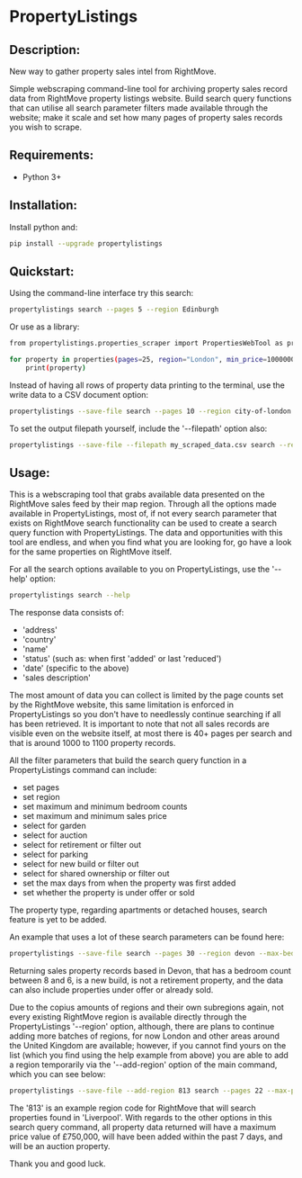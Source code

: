 # PropertyListings

## Description:

New way to gather property sales intel from RightMove.

Simple webscraping command-line tool for archiving property sales record data from RightMove property listings website. Build search query functions that can utilise all search parameter filters made available through the website; make it scale and set how many pages of property sales records you wish to scrape.

## Requirements:

- Python 3+

## Installation:

Install python and:

```sh
pip install --upgrade propertylistings
```

## Quickstart:

Using the command-line interface try this search:

```sh
propertylistings search --pages 5 --region Edinburgh
```

Or use as a library:

```sh
from propertylistings.properties_scraper import PropertiesWebTool as properties

for property in properties(pages=25, region="London", min_price=1000000, garden=True, parking=True):
    print(property)
```

Instead of having all rows of property data printing to the terminal, use the write data to a CSV document option:

```sh
propertylistings --save-file search --pages 10 --region city-of-london --max-price 600000 --min-beds 2 --max-beds 3
```

To set the output filepath yourself, include the '--filepath' option also:

```sh
propertylistings --save-file --filepath my_scraped_data.csv search --region Cardiff
```


## Usage:

This is a webscraping tool that grabs available data presented on the RightMove sales feed by their map region. Through all the options made available in PropertyListings, most of, if not every search parameter that exists on RightMove search functionality can be used to create a search query function with PropertyListings. The data and opportunities with this tool are endless, and when you find what you are looking for, go have a look for the same properties on RightMove itself.

For all the search options available to you on PropertyListings, use the '--help' option:

```sh
propertylistings search --help
```

The response data consists of:
- 'address'
- 'country'
- 'name'
- 'status' (such as: when first 'added' or last 'reduced')
- 'date' (specific to the above)
- 'sales description'

The most amount of data you can collect is limited by the page counts set by the RightMove website, this same limitation is enforced in PropertyListings so you don't have to needlessly continue searching if all has been retrieved. It is important to note that not all sales records are visible even on the website itself, at most there is 40+ pages per search and that is around 1000 to 1100 property records.

All the filter parameters that build the search query function in a PropertyListings command can include:
- set pages
- set region
- set maximum and minimum bedroom counts
- set maximum and minimum sales price
- select for garden
- select for auction
- select for retirement or filter out
- select for parking
- select for new build or filter out
- select for shared ownership or filter out
- set the max days from when the property was first added
- set whether the property is under offer or sold

The property type, regarding apartments or detached houses, search feature is yet to be added.

An example that uses a lot of these search parameters can be found here:

```sh
propertylistings --save-file search --pages 30 --region devon --max-beds 8 --min-beds 6 --new-home, --no-retirement --offer-sold
```

Returning sales property records based in Devon, that has a bedroom count between 8 and 6, is a new build, is not a retirement property, and the data can also include properties under offer or already sold.

Due to the copius amounts of regions and their own subregions again, not every existing RightMove region is available directly through the PropertyListings '--region' option, although, there are plans to continue adding more batches of regions, for now London and other areas around the United Kingdom are available; however, if you cannot find yours on the list (which you find using the help example from above) you are able to add a region temporarily via the '--add-region' option of the main command, which you can see below:

```sh
propertylistings --save-file --add-region 813 search --pages 22 --max-price 750000 --max-days 7 --auction
```

The '813' is an example region code for RightMove that will search properties found in 'Liverpool'. With regards to the other options in this search query command, all property data returned will have a maximum price value of £750,000, will have been added within the past 7 days, and will be an auction property.

Thank you and good luck.